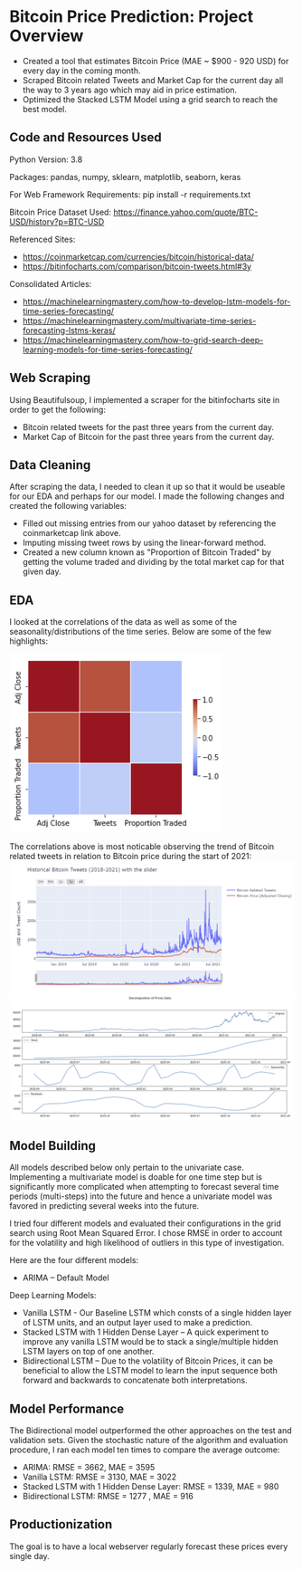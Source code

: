 # Bitcoin Price Prediction: Project Overview
* Created a tool that estimates Bitcoin Price (MAE ~ $900 - 920 USD) for every day in the coming month. 
* Scraped Bitcoin related Tweets and Market Cap for the current day all the way to 3 years ago which may aid in price estimation. 
* Optimized the Stacked LSTM Model using a grid search to reach the best model.
## Code and Resources Used
Python Version: 3.8

Packages: pandas, numpy, sklearn, matplotlib, seaborn, keras

For Web Framework Requirements: pip install -r requirements.txt

Bitcoin Price Dataset Used: https://finance.yahoo.com/quote/BTC-USD/history?p=BTC-USD

Referenced Sites: 
* https://coinmarketcap.com/currencies/bitcoin/historical-data/
* https://bitinfocharts.com/comparison/bitcoin-tweets.html#3y

Consolidated Articles: 
* https://machinelearningmastery.com/how-to-develop-lstm-models-for-time-series-forecasting/
* https://machinelearningmastery.com/multivariate-time-series-forecasting-lstms-keras/
* https://machinelearningmastery.com/how-to-grid-search-deep-learning-models-for-time-series-forecasting/
## Web Scraping
Using Beautifulsoup, I implemented a scraper for the bitinfocharts site in order to get the following:
* Bitcoin related tweets for the past three years from the current day.
* Market Cap of Bitcoin for the past three years from the current day.
## Data Cleaning
After scraping the data, I needed to clean it up so that it would be useable for our EDA and perhaps for our model. I made the following changes and created the following variables:
* Filled out missing entries from our yahoo dataset by referencing the coinmarketcap link above.
* Imputing missing tweet rows by using the linear-forward method.
* Created a new column known as "Proportion of Bitcoin Traded" by getting the volume traded and dividing by the total market cap for that given day. 
## EDA
 I looked at the correlations of the data as well as some of the seasonality/distributions of the time series. 
 Below are some of the few highlights:
 
 ![](correlation_visual.png) 
 
 The correlations above is most noticable observing the trend of Bitcoin related tweets in relation to Bitcoin price during the start of 2021:
 ![](tweets_price.png)
 ![](decomposition_visual.png)

## Model Building
All models described below only pertain to the univariate case. Implementing a multivariate model is doable for one time step but is significantly more complicated when attempting to forecast several time periods (multi-steps) into the future and hence a univariate model was favored in predicting several weeks into the future.

I tried four different models and evaluated their configurations in the grid search using Root Mean Squared Error. I chose RMSE in order to account for the volatility and high likelihood of outliers in this type of investigation. 

Here are the four different models:

* ARIMA – Default Model

Deep Learning Models:
* Vanilla LSTM - Our Baseline LSTM which consts of a single hidden layer of LSTM units, and an output layer used to make a prediction.
* Stacked LSTM with 1 Hidden Dense Layer – A quick experiment to improve any vanilla LSTM would be to stack a single/multiple hidden LSTM layers on top of one another.
* Bidirectional LSTM – Due to the volatility of Bitcoin Prices, it can be beneficial to allow the LSTM model to learn the input sequence both forward and backwards to concatenate both interpretations.
## Model Performance 
The Bidirectional model outperformed the other approaches on the test and validation sets. Given the stochastic nature of the algorithm and evaluation procedure, I ran each model ten times to compare the average outcome: 
* ARIMA: RMSE = 3662, MAE = 3595
* Vanilla LSTM: RMSE = 3130, MAE = 3022
* Stacked LSTM with 1 Hidden Dense Layer: RMSE = 1339, MAE = 980
* Bidirectional LSTM: RMSE = 1277 , MAE = 916
## Productionization
The goal is to have a local webserver regularly forecast these prices every single day.

